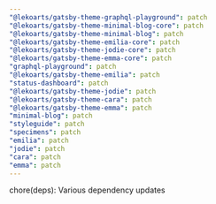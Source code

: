```yaml
---
"@lekoarts/gatsby-theme-graphql-playground": patch
"@lekoarts/gatsby-theme-minimal-blog-core": patch
"@lekoarts/gatsby-theme-minimal-blog": patch
"@lekoarts/gatsby-theme-emilia-core": patch
"@lekoarts/gatsby-theme-jodie-core": patch
"@lekoarts/gatsby-theme-emma-core": patch
"graphql-playground": patch
"@lekoarts/gatsby-theme-emilia": patch
"status-dashboard": patch
"@lekoarts/gatsby-theme-jodie": patch
"@lekoarts/gatsby-theme-cara": patch
"@lekoarts/gatsby-theme-emma": patch
"minimal-blog": patch
"styleguide": patch
"specimens": patch
"emilia": patch
"jodie": patch
"cara": patch
"emma": patch
---
```


chore(deps): Various dependency updates
